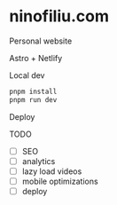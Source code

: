 # ninofiliu.com

Personal website

Astro + Netlify

Local dev

```sh
pnpm install
pnpm run dev
```

Deploy

<!-- TODO -->

TODO

- [ ] SEO
- [ ] analytics
- [ ] lazy load videos
- [ ] mobile optimizations
- [ ] deploy
